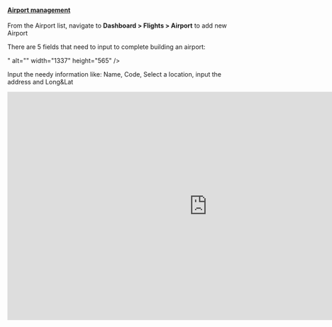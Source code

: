 <h4 id="create-airport"><a class="toc-backref" href="#create-airport">Airport management </a></h4>
<p>From the Airport list, navigate to <strong>Dashboard &gt; Flights &gt; Airport</strong> to add new Airport</p>
<p>There are 5 fields that need to input to complete building an airport:</p>
<p>" alt="" width="1337" height="565" /></p>
<p>Input the needy information like: Name, Code, Select a location, input the address and Long&amp;Lat</p>
<p><iframe title="YouTube video player" src="https://www.youtube.com/embed/3ZCZJFnNMyc" width="900" height="515" frameborder="0" allowfullscreen="allowfullscreen"></iframe></p>